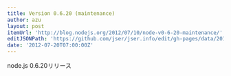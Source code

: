 ```yaml
---
title: Version 0.6.20 (maintenance)
author: azu
layout: post
itemUrl: 'http://blog.nodejs.org/2012/07/10/node-v0-6-20-maintenance/'
editJSONPath: 'https://github.com/jser/jser.info/edit/gh-pages/data/2012/07/index.json'
date: '2012-07-20T07:00:00Z'
---
```

node.js 0.6.20リリース
